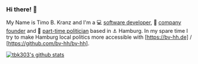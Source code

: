 ### Hi there! 👋

My Name is Timo B. Kranz and I'm a 💻 [software developer](https://github.com/tbk303), 🏢 [company founder](https://www.fortytools.com) and 📣 [part-time politician](https://tbk.name) based in ⚓️ Hamburg. In my spare time I try to make Hamburg local politics more accessible with [https://bv-hh.de] / [https://github.com/bv-hh/bv-hh].

[![tbk303's github stats](https://github-readme-stats.vercel.app/api?username=tbk303&show_icons=true&count_private=true)](https://github.com/anuraghazra/github-readme-stats)
